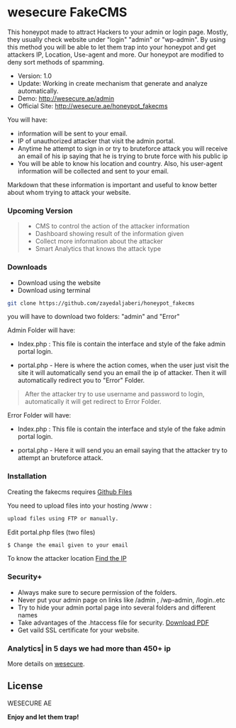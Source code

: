# wesecure FakeCMS

This honeypot made to attract Hackers to your admin or login page. Mostly, they usually check website under "login" "admin" or "wp-admin". By using this method you will be able to let them trap into your honeypot and get attackers IP, Location, Use-agent and more. Our honeypot are modified to deny sort methods of spamming.

  - Version: 1.0
  - Update: Working in create mechanism that generate and analyze automatically.
  - Demo: http://wesecure.ae/admin
  - Official Site: http://wesecure.ae/honeypot_fakecms

You will have:
  - information will be sent to your email.
  - IP of unauthorized attacker that visit the admin portal.
  - Anytime he attempt to sign in or try to bruteforce attack you will receive an email of his     ip saying that he is trying to brute force with his public ip
  - You will be able to know his location and country. Also, his user-agent information will be collected and sent to your email.

Markdown that these information is important and useful to know better about whom trying to attack your website.

### Upcoming Version

> - CMS to control the action of the attacker information
> - Dashboard showing result of the information given
> - Collect more information about the attacker
> - Smart Analytics that knows the attack type 



### Downloads
- Download using the website 
- Download using terminal
```sh
git clone https://github.com/zayedaljaberi/honeypot_fakecms
```

you will have to download two folders: "admin" and "Error"

Admin Folder will have:
- Index.php : This file is contain the interface and style of the fake admin portal login.
* portal.php - Here is where the action comes, when the user just visit the site it will automatically send you an email the ip of attacker. Then it will automatically redirect you to "Error" Folder.

> After the attacker try to use username and password to login, automatically it will get redirect to Error Folder.

Error Folder will have:
- Index.php : This file is contain the interface and style of the fake admin portal login. 
* portal.php - Here it will send you an email saying that the attacker try to attempt an bruteforce attack.



### Installation

Creating the fakecms requires [Github Files](https://github.com/zayedaljaberi/honeypot_fakecms)

You need to upload files into your hosting /www :

```sh
upload files using FTP or manually. 
```
Edit portal.php files (two files)
```sh
$ Change the email given to your email
```
To know the attacker location [Find the IP](https://www.iplocation.net)
### Security+
 - Always make sure to secure permission of the folders.
- Never put your admin page on links like /admin , /wp-admin, /login..etc
- Try to hide your admin portal page into several folders and different names
- Take advantages of the .htaccess file for security. [Download PDF](https://goo.gl/JqZywC)
- Get vaild SSL certificate for your website.


### Analytics| in 5 days we had more than 450+ ip

More details on [wesecure](http://wesecure.ae/honeypot_fakecms).

License
----

WESECURE AE


**Enjoy and let them trap!**

